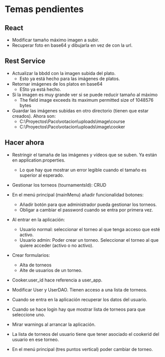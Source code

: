 # Temas pendientes

## React

- Modificar tamaño máximo imagen a subir.
- Recuperar foto en base64 y dibujarla en vez de con la url.

## Rest Service

- Actualizar la bbdd con la imagen subida del plato.
  - Esto ya está hecho para las imágenes de platos.
- Retornar imágenes de los platos en base64
  - ESto ya está hecho.
- Si la imagen es muy grande ver si se puede reducir tamaño al máximo
  - The field image exceeds its maximum permitted size of 1048576 bytes
- Guardar las imágenes subidas en otro directorio (tienen que estar creados). Ahora son:
  - C:\Proyectos\Paco\votacion\uploads\image\course
  - C:\Proyectos\Paco\votacion\uploads\image\cooker

## Hacer ahora

- Restringir el tamaña de las imágenes y vídeos que se suben. Ya están en application.properties.
  - Lo que hay que mostrar un error legible cuando el tamaño es superior al esperado.
- Gestionar los torneos (tournamentsId): CRUD
- En el menú principal (mainMenu) añadir funcionalidad botones:
  - Añadir botón para que administrador pueda gestionar los torneos.
  - Obligar a cambiar el password cuando se entra por primera vez.
- Al entrar en la aplicación:
  - Usuario normal: seleccionar el torneo al que tenga acceso que esté activo.
  - Usuario admin: Poder crear un torneo. Seleccionar el torneo al que quiere acceder (activo o no activo).
- Crear formularios:
  - Alta de torneos
  - Alte de usuarios de un torneo.
- Cooker.user_id hace referencia a user_app.
- Modificar User y UserDAO. Tienen acceso a una lista de torneos.

- Cuando se entra en la aplicación recuperar los datos del usuario.
- Cuando se hace login hay que mostrar lista de torneos para que seleccione uno.
- Mirar warnings al arrancar la aplicación.
- La lista de torneos del usuario tiene que tener asociado el cookerid del usuario en ese torneo.

- En el menú principal (tres puntos vertical) poder cambiar de torneo.
